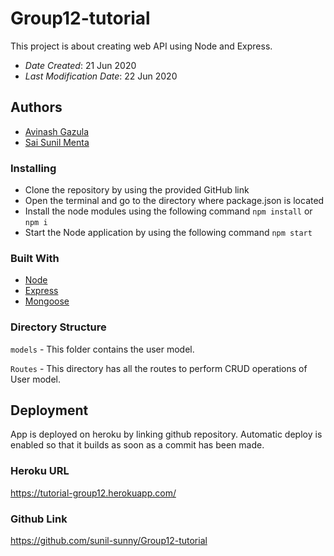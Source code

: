 # Group12-tutorial

This project is about creating web API using Node and Express.
* *Date Created*: 21 Jun 2020
* *Last Modification Date*: 22 Jun 2020

## Authors

* [Avinash Gazula](av530575@dal.ca) 
* [Sai Sunil Menta](ss734478@dal.ca)

### Installing

* Clone the repository by using the provided GitHub link
* Open the terminal and go to the directory where package.json is located
* Install the node modules using the following command
	 `npm install` or `npm i` 
* Start the Node application by using the following command
	 `npm start`


### Built With

* [Node](https://nodejs.org/en/)
* [Express](https://expressjs.com/)
* [Mongoose](https://mongoosejs.com/)



### Directory Structure

`models` - This folder contains the user model.

`Routes` - This directory has all the routes to perform CRUD operations of User model.


## Deployment

App is deployed on heroku by linking github repository. Automatic deploy is enabled so that it builds as soon as a commit has been made.

### Heroku URL

https://tutorial-group12.herokuapp.com/

### Github Link

https://github.com/sunil-sunny/Group12-tutorial
